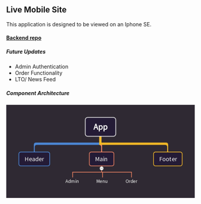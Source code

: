 ## Live Mobile Site

This application is designed to be viewed on an Iphone SE.

#### [Backend repo](https://github.com/kcanamar/pos-backend)

##### *Future Updates*

- Admin Authentication
- Order Functionality
- LTO/ News Feed

##### Component Architecture
<img src="public/Component Strucutre.jpg">